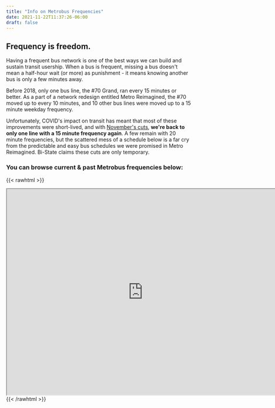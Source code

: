 ```yaml
---
title: "Info on Metrobus Frequencies"
date: 2021-11-22T11:37:26-06:00
draft: false
---
```


## Frequency is freedom.

Having a frequent bus network is one of the best ways we can build and sustain transit usership. When a bus is frequent, missing a bus doesn't mean a half-hour wait (or more) as punishment - it means knowing another bus is only a few minutes away. 

Before 2018, only one bus line, the #70 Grand, ran every 15 minutes or better. As a part of a network redesign entitled Metro Reimagined, the #70 moved up to every 10 minutes, and 10 other bus lines were moved up to a 15 minute weekday frequency. 

Unfortunately, COVID's impact on transit has meant that most of these improvements were short-lived, and with [November's cuts](/rider-info/november-2021-service-cuts), **we're back to only one line with a 15 minute frequency again**. A few remain with 20 minute frequencies, but the scattered mess of a schedule below is a far cry from the predictable and easy bus schedules we were promised in Metro Reimagined. Bi-State claims these cuts are only temporary.

### You can browse current & past Metrobus frequencies below:

{{< rawhtml >}}
<iframe 
    width="740"
    height="560" 
    src="https://docs.google.com/spreadsheets/d/e/2PACX-1vRqfh2lxJwX8397OXW2kWaDiB2IfJML9_6EHwdr-bR3KjyiwioEE7G4gvsjAG1ETruQmGIAxCgHtPXl/pubhtml?widget=true&amp;headers=false"></iframe>
{{< /rawhtml >}}